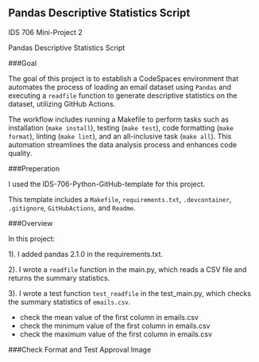 
## Pandas Descriptive Statistics Script

IDS 706 Mini-Project 2

Pandas Descriptive Statistics Script

###Goal

The goal of this project is to establish a CodeSpaces environment that automates the process of loading an email dataset using `Pandas` and executing a `readfile` function to generate descriptive statistics on the dataset, utilizing GitHub Actions.

The workflow includes running a Makefile to perform tasks such as installation (`make install`), testing (`make test`), code formatting (`make format`), linting (`make lint`), and an all-inclusive task (`make all`). This automation streamlines the data analysis process and enhances code quality.

###Preperation

I used the IDS-706-Python-GitHub-template for this project. 

This template includes a `Makefile`, `requirements.txt`, `.devcontainer`, `.gitignore`, `GitHubActions`, and `Readme`.

###Overview

In this project:


1). I added pandas 2.1.0 in the requirements.txt.

 

2). I wrote a `readfile` function in the main.py, which reads a CSV file and returns the summary statistics.

 

3). I wrote a test function `test_readfile` in the test_main.py, which checks the summary statistics of `emails.csv`.

+ check the mean value of the first column in emails.csv
+ check the minimum value of the first column in emails.csv
+ check the maximum value of the first column in emails.csv

###Check Format and Test Approval Image


